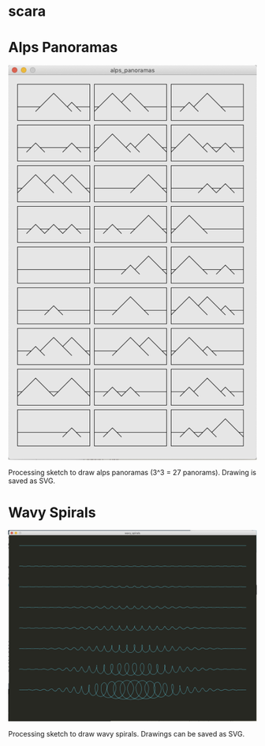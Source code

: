 # scara

# Alps Panoramas

![Screenshot](alps_panoramas/alps_screenshot.png)

Processing sketch to draw alps panoramas (3^3 = 27 panorams).
Drawing is saved as SVG.

# Wavy Spirals

![Screenshot](wavy_spirals/wavy_spirals_screenshot.png)

Processing sketch to draw wavy spirals.
Drawings can be saved as SVG.


